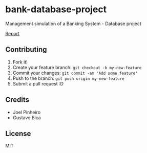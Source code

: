# bank-database-project

Management simulation of a Banking System - Database project

[Report](https://github.com/joelpinheiro/bank-database-project/blob/master/Relato%CC%81rio%20Final.pdf)

## Contributing
1. Fork it!
2. Create your feature branch: `git checkout -b my-new-feature`
3. Commit your changes: `git commit -am 'Add some feature'`
4. Push to the branch: `git push origin my-new-feature`
5. Submit a pull request :D

## Credits
- Joel Pinheiro
- Gustavo Bica

## License
MIT




